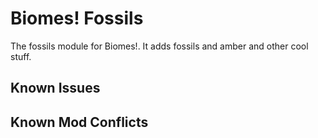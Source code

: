 # Biomes! Fossils

The fossils module for Biomes!. It adds fossils and amber and other cool stuff.

## Known Issues

## Known Mod Conflicts
